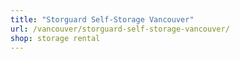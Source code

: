 ```yaml
---
title: "Storguard Self-Storage Vancouver"
url: /vancouver/storguard-self-storage-vancouver/
shop: storage rental
---
```

